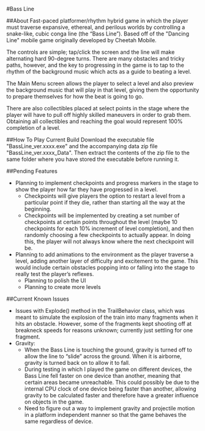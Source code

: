 #Bass Line

##About
Fast-paced platformer/rhythm hybrid game in which the player must traverse expansive, ethereal, and perilous worlds by controlling a snake-like, cubic conga line (the “Bass Line”). Based off of the "Dancing Line" mobile game originally developed by Cheetah Mobile.

The controls are simple; tap/click the screen and the line will make alternating hard 90-degree turns. There are many obstacles and tricky paths, however, and the key to progressing in the game is to tap to the rhythm of the background music which acts as a guide to beating a level.

The Main Menu screen allows the player to select a level and also preview the background music that will play in that level, giving them the opportunity to prepare themselves for how the beat is going to go. 

There are also collectibles placed at select points in the stage where the player will have to pull off highly skilled maneuvers in order to grab them. Obtaining all collectibles and reaching the goal would represent 100% completion of a level.

##How To Play Current Build
Download the executable file "BassLine_ver.xxxx.exe" and the accompanying data zip file "BassLine_ver.xxxx_Data". Then extract the contents of the zip file to the same folder where you have stored the executable before running it.

##Pending Features
- Planning to implement checkpoints and progress markers in the stage to show the player how far they have progressed in a level.
	- Checkpoints will give players the option to restart a level from a particular point if they die, rather than starting all the way at the beginning.
	- Checkpoints will be implemented by creating a set number of checkpoints at certain points throughout the level (maybe 10 checkpoints for each 10% increment of level completion), and then randomly choosing a few checkpoints to actually appear. In doing this, the player will not always know where the next checkpoint will be.
- Planning to add animations to the environment as the player traverse a level, adding another layer of difficulty and excitement to the game. This would include certain obstacles popping into or falling into the stage to really test the player’s reflexes.
	- Planning to polish the UI
	- Planning to create more levels

##Current Known Issues
- Issues with Explode() method in the TrailBehavior class, which was meant to simulate the explosion of the train into many fragments when it hits an obstacle. However, some of the fragments kept shooting off at breakneck speeds for reasons unknown; currently just settling for one fragment.
- Gravity:
	- When the Bass Line is touching the ground, gravity is turned off to allow the line to “slide” across the ground. When it is airborne, gravity is turned back on to allow it to fall.
	- During testing in which I played the game on different devices, the Bass Line fell faster on one device than another, meaning that certain areas became unreachable. This could possibly be due to the internal CPU clock of one device being faster than another, allowing gravity to be calculated faster and therefore have a greater influence on objects in the game.
	- Need to figure out a way to implement gravity and projectile motion in a platform independent manner so that the game behaves the same regardless of device.

